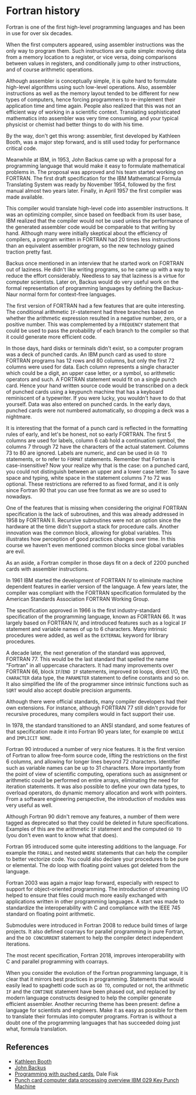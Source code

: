 # Fortran history

Fortran is one of the first high-level programming languages and has been in use for over six decades.

When the first computers appeared, using assembler instructions was the only way to program them.  Such instructions are quite simple: moving data from a memory location to a register, or vice versa, doing comparisons between values in registers, and conditionally jump to other instructions, and of course arithmetic operations.

Although assembler is conceptually simple, it is quite hard to formulate high-level algorithms using such low-level operations.  Also, assembler instructions as well as the memory layout tended to be different for new types of computers, hence forcing programmers to re-implement their application time and time again.  People also realized that this was not an efficient way of working in a scientific context.  Translating sophisticated mathematics into assembler was very time consuming, and your typical physicist or chemist had better things to do with his time.

By the way, don't get this wrong: assembler, first developed by Kathleen Booth, was a major step forward, and is still used today for performance critical code.

Meanwhile at IBM, in 1953, John Backus came up with a proposal for a programming language that would make it easy to formulate mathematical problems in.  The proposal was approved and his team started working on FORTRAN.  The first draft specification for the IBM Mathematical Formula Translating System was ready by November 1954, followed by the first manual almost two years later.  Finally, in April 1957 the first compiler was made available.

This compiler would translate high-level code into assembler instructions.  It was an optimizing compiler, since based on feedback from its user base, IBM realized that the compiler would not be used unless the performance of the generated assembler code would be comparable to that writing by hand.  Although many were initially skeptical about the efficiency of compilers, a program written in FORTRAN had 20 times less instructions than an equivalent assembler program, so the new technology gained traction pretty fast.

Backus once mentioned in an interview that he started work on FORTRAN out of laziness.  He didn't like writing programs, so he came up with a way to reduce the effort considerably.  Needless to say that laziness is a virtue for computer scientists.  Later on, Backus would do very useful work on the formal representation of programming languages by defining the Backus-Naur normal form for context-free languages.

The first version of FORTRAN had a few features that are quite interesting.  The conditional arithmetic `IF`-statement had three branches based on whether the arithmetic expression resulted in a negative number, zero, or a positive number.  This was complemented by a `FREQUENCY` statement that could be used to pass the probability of each branch to the compiler so that it could generate more efficient code.

In those days, hard disks or terminals didn't exist, so a computer program was a deck of punched cards.  An IBM punch card as used to store FORTRAN programs has 12 rows and 80 columns, but only the first 72 columns were used for data.  Each column represents a single character which could be a digit, an upper case letter, or a symbol, so arithmetic operators and such.  A FORTRAN statement would fit on a single punch card.  Hence your hand written source code would be transcribed on a deck of punched cards using a keypunch machine that has a keyboard reminiscent of a typewriter.  If you were lucky, you wouldn't have to do that yourself.  Data was also entered on punched cards.  In the early days, punched cards were not numbered automatically, so dropping a deck was a nightmare.

It is interesting that the format of a punch card is reflected in the formatting rules of early, and let's be honest, not so early FORTRAN.  The first 5 columns are used for labels, column 6 cab hold a continuation symbol, the columns 7 through 72 have the characters of the actual statement.  Columns 73 to 80 are ignored.  Labels are numeric, and can be used in `GO TO` statements, or to refer to `FORMAT` statements.  Remember that Fortran is case-insensitive?  Now your realize why that is the case: on a punched card, you could not distinguish between an upper and a lower case letter.  To save space and typing, white space in the statement columns 7 to 72 was optional.  These restrictions are referred to as fixed format, and it is only since Fortran 90 that you can use free format as we are so used to nowadays.

One of the features that is missing when considering the original FORTRAN specification is the lack of subroutines, and this was already addressed in 1958 by FORTRAN II.  Recursive subroutines were not an option since the hardware at the time didn't support a stack for procedure calls.  Another innovation was the common block, allowing for global variables.  This illustrates how perception of good practices changes over time.  In this course we haven't even mentioned common blocks since global variables are evil.

As an aside, a Fortran compiler in those days fit on a deck of 2200 punched cards with assembler instructions.

In 1961 IBM started the development of FORTRAN IV to eliminate machine dependent features in earlier version of the language.  A few years later, the compiler was compliant with the FORTRAN specification formulated by the American Standards Association FORTRAN Working Group.

The specification approved in 1966 is the first industry-standard specification of the programming language, known as FORTRAN 66.  It was largely based on FORTRAN IV, and introduced features such as a logical `IF` statement and variable names of up to 6 characters.  Many intrinsic procedures were added, as well as the `EXTERNAL` keyword for library procedures.

A decade later, the next generation of the standard was approved, FORTRAN 77.  This would be the last standard that spelled the name "Fortran" in all uppercase characters.  It had many improvements over FORTRAN 66, block `IF`/`END IF` statements, improved `DO` loops, direct I/O, the `CHARACTER` data type, the `PARAMETER` statement to define constants and so on.  It also simplified the life of the programmer since intrinsic functions such as `SQRT` would also accept double precision arguments.

Although there were official standards, many compiler developers had their own extensions.  For instance, although FORTRAN 77 still didn't provide for recursive procedures, many compilers would in fact support their use.

In 1978, the standard transitioned to an ANSI standard, and some features of that specification made it into Fortran 90 years later, for example `DO WHILE` and `IMPLICIT NONE`.

Fortran 90 introduced a number of very nice features.  It is the first version of Fortran to allow free-form source code, lifting the restrictions on the first 6 columns, and allowing for longer lines beyond 72 characters.  Identifier such as variable names can be up to 31 characters.  More importantly from the point of view of scientific computing, operations such as assignment or arithmetic could be performed on entire arrays, eliminating the need for iteration statements.  It was also possible to define your own data types, to overload operators, do dynamic memory allocation and work with pointers.  From a software engineering perspective, the introduction of modules was very useful as well.

Although Fortran 90 didn't remove any features, a number of them were tagged as deprecated so that they could be deleted in future specifications.  Examples of this are the arithmetic `IF` statement and the computed `GO TO` (you don't even want to know what that does).

Fortran 95 introduced some quite interesting additions to the language.  For example the `FORALL`  and nested `WHERE` statements that can help the compiler to better vectorize code.  You could also declare your procedures to be pure or elemental.  The do loop with floating point values got deleted from the language.

Fortran 2003 was again a major leap forward, especially with respect to support for object-oriented programming.  The introduction of streaming I/O helped to ensure that files could much more easily exchanged with applications written in other programming languages.  A start was made to standardize the interoperability with C and compliance with the IEEE 745 standard on floating point arithmetic.

Submodules were introduced in Fortran 2008 to reduce build times of large projects.  It also defined coarrays for parallel programming in pure Fortran, and the `DO CONCURRENT` statement to help the compiler detect independent iterations.

The most recent specification, Fortran 2018, improves interoperability with C and parallel programming with coarrays.

When you consider the evolution of the Fortran programming language, it is clear that it mirrors best practices in programming.  Statements that would easily lead to spaghetti code such as `GO TO`, computed or not, the arithmetic `IF` and the `CONTINUE` statement have been phased out, and replaced by modern language constructs designed to help the compiler generate efficient assembler.  Another recurring theme has been present: define a language for scientists and engineers.  Make it as easy as possible for them to translate their formulas into computer programs.  Fortran is without a doubt one of the programming languages that has succeeded doing just what, formula translation.

## References

* [Kathleen Booth](https://en.wikipedia.org/wiki/Kathleen_Booth)
* [John Backus](https://en.wikipedia.org/wiki/John_Backus)
* [Programming with puched cards](http://www.columbia.edu/cu/computinghistory/fisk.pdf), Dale Fisk
* [Punch card computer data processing overview IBM 029 Key Punch Machine](https://youtu.be/3fVRGQT1CoM)

